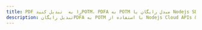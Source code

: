 ---title: PDF را به  تبدیل کنیدPOTM، PDFA به POTM مبدل رایگان یا Nodejs SDKdescription: تبدیل رایگانPDFA به POTM با استفاده از Nodejs Cloud APIs & SDK همچنین اسناد PDF را در Cloud ایجاد، ویرایش و رندر کنید.---
